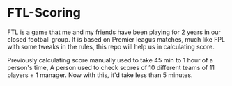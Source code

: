 # FTL-Scoring

FTL is a game that me and my friends have been playing for 2 years in our closed football group.
It is based on Premier leagus matches, much like FPL with some tweaks in the rules, this repo will help us in calculating score.

Previously calculating score manually used to take 45 min to 1 hour of a person's time, A person used to check scores of 10 different teams of 11 players + 1 manager. Now with this, it'd take less than 5 minutes.
